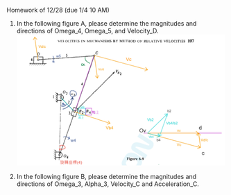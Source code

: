 Homework of 12/28 (due 1/4 10 AM)

1. In the following figure A, please determine the magnitudes and directions of Omega_4, Omega_5, and Velocity_D.
![image.png](https://raw.githubusercontent.com/Ash0645/image_remote/main/202401031939698.png)

2. In the following figure B, please determine the magnitudes and directions of Omega_3, Alpha_3, Velocity_C and Acceleration_C.